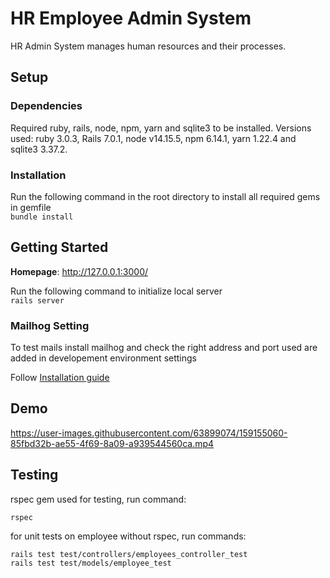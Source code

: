 # HR Employee Admin System

HR Admin System manages human resources and their processes.

## Setup

### Dependencies

Required ruby, rails, node, npm, yarn and sqlite3 to be installed. 
Versions used: ruby 3.0.3, Rails 7.0.1, node v14.15.5, npm 6.14.1, yarn 1.22.4 and sqlite3 3.37.2.

### Installation

Run the following command in the root directory to install all required gems in gemfile<br>
`bundle install`

## Getting Started

**Homepage**: http://127.0.0.1:3000/<br>

Run the following command to initialize local server<br>
`rails server`

### Mailhog Setting

To test mails install mailhog and check the right address and port used are added in developement environment settings

Follow [Installation guide](https://github.com/mailhog/MailHog)

## Demo

https://user-images.githubusercontent.com/63899074/159155060-85fbd32b-ae55-4f69-8a09-a939544560ca.mp4

## Testing

rspec gem used for testing, run command:
```
rspec
```

for unit tests on employee without rspec, run commands:
```
rails test test/controllers/employees_controller_test
rails test test/models/employee_test
```
